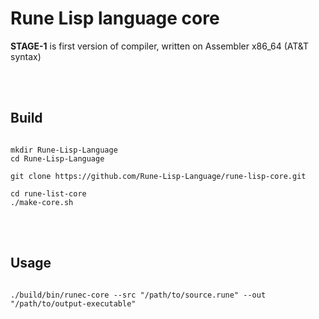# Rune Lisp language core

**STAGE-1** is first version of compiler, written on Assembler x86_64 (AT&T syntax)

<br>
<br>

## Build

```shell

mkdir Rune-Lisp-Language
cd Rune-Lisp-Language

git clone https://github.com/Rune-Lisp-Language/rune-lisp-core.git

cd rune-list-core
./make-core.sh

```

<br>
<br>

## Usage

```shell

./build/bin/runec-core --src "/path/to/source.rune" --out "/path/to/output-executable"

```
